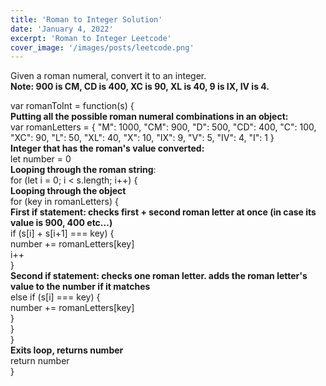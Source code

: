 ```yaml
---
title: 'Roman to Integer Solution'
date: 'January 4, 2022'
excerpt: 'Roman to Integer Leetcode'
cover_image: '/images/posts/leetcode.png'
---
```


Given a roman numeral, convert it to an integer. \
**Note: 900 is CM, CD is 400, XC is 90, XL is 40, 9 is IX, IV is 4.**

var romanToInt = function(s) { \
    **Putting all the possible roman numeral combinations in an object:**  \
    var romanLetters = { 
        "M": 1000,
        "CM": 900,
        "D": 500,
        "CD": 400,
        "C": 100,
        "XC": 90,
        "L": 50,
        "XL": 40,
        "X": 10,
        "IX": 9,
        "V": 5,
        "IV": 4,
        "I": 1
    } \
    **Integer that has the roman's value converted:** \
    let number = 0 \
    **Looping through the roman string**: \
    for (let i = 0; i < s.length; i++) { \
    **Looping through the object** \
        for (key in romanLetters) { \
    **First if statement: checks first + second roman letter at once (in case its value is 900, 400 etc...)** \
            if (s[i] + s[i+1] === key) { \
                number += romanLetters[key] \
                i++ \
            } \
    **Second if statement: checks one roman letter. adds the roman letter's value to the number if it matches** \
            else if (s[i] === key) { \
                number += romanLetters[key] \
            } \
        } \
    } \
    **Exits loop, returns number** \
    return number \
} 